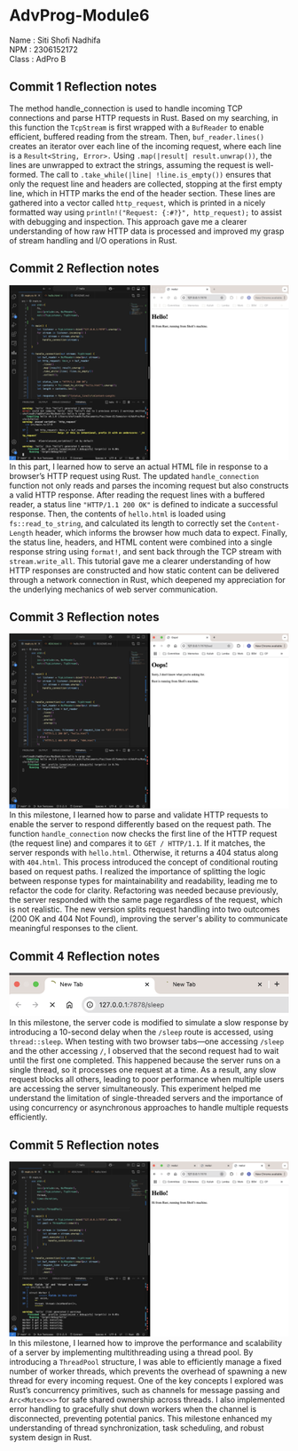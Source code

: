 # AdvProg-Module6
Name : Siti Shofi Nadhifa <br>
NPM : 2306152172 <br>
Class : AdPro B

## Commit 1 Reflection notes
The method handle_connection is used to handle incoming TCP connections and parse HTTP requests in Rust. Based on my searching, in this function the `TcpStream` is first wrapped with a `BufReader` to enable efficient, buffered reading from the stream. Then, `buf_reader.lines()` creates an iterator over each line of the incoming request, where each line is a `Result<String, Error>.` Using `.map(|result| result.unwrap())`, the lines are unwrapped to extract the strings, assuming the request is well-formed. The call to `.take_while(|line| !line.is_empty())` ensures that only the request line and headers are collected, stopping at the first empty line, which in HTTP marks the end of the header section. These lines are gathered into a vector called `http_request`, which is printed in a nicely formatted way using `println!("Request: {:#?}", http_request);` to assist with debugging and inspection. This approach gave me a clearer understanding of how raw HTTP data is processed and improved my grasp of stream handling and I/O operations in Rust.

## Commit 2 Reflection notes
![Commit 2 screen capture](/assets/images/commit2.png)
In this part, I learned how to serve an actual HTML file in response to a browser’s HTTP request using Rust. The updated `handle_connection` function not only reads and parses the incoming request but also constructs a valid HTTP response. After reading the request lines with a buffered reader, a status line `"HTTP/1.1 200 OK"` is defined to indicate a successful response. Then, the contents of `hello.html` is loaded using `fs::read_to_string`, and calculated its length to correctly set the `Content-Length` header, which informs the browser how much data to expect. Finally, the status line, headers, and HTML content were combined into a single response string using `format!`, and sent back through the TCP stream with `stream.write_all`. This tutorial gave me a clearer understanding of how HTTP responses are constructed and how static content can be delivered through a network connection in Rust, which deepened my appreciation for the underlying mechanics of web server communication.

## Commit 3 Reflection notes
![Commit 3 screen capture](/assets/images/commit3.png)
In this milestone, I learned how to parse and validate HTTP requests to enable the server to respond differently based on the request path. The function `handle_connection` now checks the first line of the HTTP request (the request line) and compares it to `GET / HTTP/1.1`. If it matches, the server responds with `hello.html`. Otherwise, it returns a 404 status along with `404.html`. This process introduced the concept of conditional routing based on request paths. I realized the importance of splitting the logic between response types for maintainability and readability, leading me to refactor the code for clarity. Refactoring was needed because previously, the server responded with the same page regardless of the request, which is not realistic. The new version splits request handling into two outcomes (200 OK and 404 Not Found), improving the server's ability to communicate meaningful responses to the client.

## Commit 4 Reflection notes
![Commit 4 screen capture](/assets/images/commit4.png)
In this milestone, the server code is modified to simulate a slow response by introducing a 10-second delay when the `/sleep` route is accessed, using `thread::sleep`. When testing with two browser tabs—one accessing `/sleep` and the other accessing `/`, I observed that the second request had to wait until the first one completed. This happened because the server runs on a single thread, so it processes one request at a time. As a result, any slow request blocks all others, leading to poor performance when multiple users are accessing the server simultaneously. This experiment helped me understand the limitation of single-threaded servers and the importance of using concurrency or asynchronous approaches to handle multiple requests efficiently.

## Commit 5 Reflection notes
![Commit 5 screen capture](/assets/images/commit5.png)
In this milestone, I learned how to improve the performance and scalability of a server by implementing multithreading using a thread pool. By introducing a `ThreadPool` structure, I was able to efficiently manage a fixed number of worker threads, which prevents the overhead of spawning a new thread for every incoming request. One of the key concepts I explored was Rust’s concurrency primitives, such as channels for message passing and `Arc<Mutex<>>` for safe shared ownership across threads. I also implemented error handling to gracefully shut down workers when the channel is disconnected, preventing potential panics. This milestone enhanced my understanding of thread synchronization, task scheduling, and robust system design in Rust.
